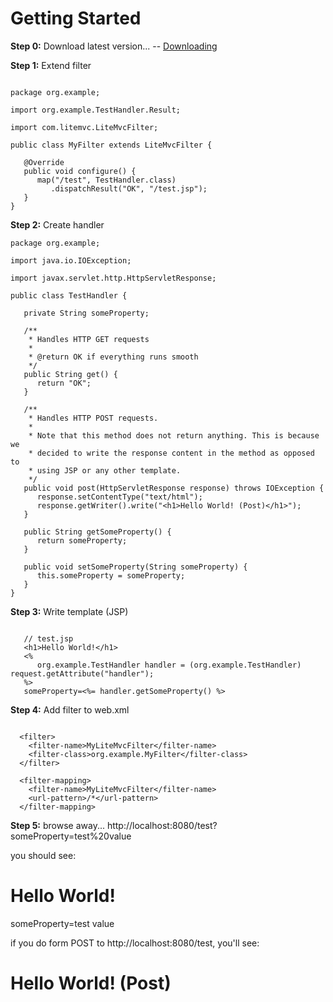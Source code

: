 # Getting Started #

**Step 0:** Download latest version... -- [Downloading](Downloading.md)

**Step 1:** Extend filter

```

package org.example;

import org.example.TestHandler.Result;

import com.litemvc.LiteMvcFilter;

public class MyFilter extends LiteMvcFilter {

   @Override
   public void configure() {
      map("/test", TestHandler.class)
         .dispatchResult("OK", "/test.jsp");
   }
}

```

**Step 2:** Create handler

```
package org.example;

import java.io.IOException;

import javax.servlet.http.HttpServletResponse;

public class TestHandler {

   private String someProperty;

   /**
    * Handles HTTP GET requests
    * 
    * @return OK if everything runs smooth
    */
   public String get() {
      return "OK";
   }

   /**
    * Handles HTTP POST requests.
    * 
    * Note that this method does not return anything. This is because we
    * decided to write the response content in the method as opposed to
    * using JSP or any other template.
    */
   public void post(HttpServletResponse response) throws IOException {
      response.setContentType("text/html");
      response.getWriter().write("<h1>Hello World! (Post)</h1>");
   }

   public String getSomeProperty() {
      return someProperty;
   }

   public void setSomeProperty(String someProperty) {
      this.someProperty = someProperty;
   }
}
```

**Step 3:** Write template (JSP)

```

   // test.jsp
   <h1>Hello World!</h1>
   <%
      org.example.TestHandler handler = (org.example.TestHandler) request.getAttribute("handler");
   %>
   someProperty=<%= handler.getSomeProperty() %>

```


**Step 4:** Add filter to web.xml

```

  <filter>
    <filter-name>MyLiteMvcFilter</filter-name>
    <filter-class>org.example.MyFilter</filter-class>
  </filter>
 
  <filter-mapping>
    <filter-name>MyLiteMvcFilter</filter-name>
    <url-pattern>/*</url-pattern>
  </filter-mapping>

```

**Step 5:** browse away... http://localhost:8080/test?someProperty=test%20value

you should see:
# Hello World! #
someProperty=test value

if you do form POST to http://localhost:8080/test, you'll see:
# Hello World! (Post) #